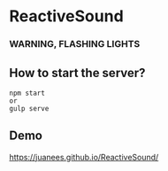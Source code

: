 # ReactiveSound
### WARNING, FLASHING LIGHTS
## How to start the server?
```
npm start
or
gulp serve
```
## Demo
 https://juanees.github.io/ReactiveSound/
